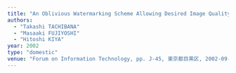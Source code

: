 ```yaml
---
title: "An Oblivious Watermarking Scheme Allowing Desired Image Quality in Each Area"
authors:
  - "Takashi TACHIBANA"
  - "Masaaki FUJIYOSHI"
  - "Hitoshi KIYA"
year: 2002
type: "domestic"
venue: "Forum on Information Technology, pp. J-45, 東京都目黒区, 2002-09-01."
---
```

